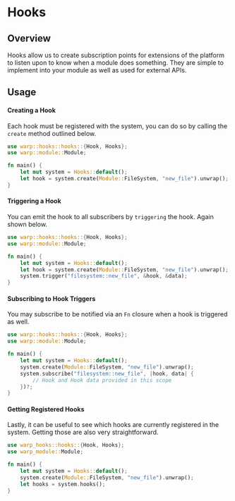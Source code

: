 # Hooks

## Overview

Hooks allow us to create subscription points for extensions of the platform to listen upon to know when a module does something. They are simple to implement into your module as well as used for external APIs.

## Usage

#### Creating a Hook

Each hook must be registered with the system, you can do so by calling the `create` method outlined below.

```rust
use warp::hooks::hooks::{Hook, Hooks};
use warp::module::Module;

fn main() {
    let mut system = Hooks::default();
    let hook = system.create(Module::FileSystem, "new_file").unwrap();
}
```

#### Triggering a Hook

You can emit the hook to all subscribers by `triggering` the hook. Again shown below.

```rust
use warp::hooks::hooks::{Hook, Hooks};
use warp::module::Module;

fn main() {
    let mut system = Hooks::default();
    let hook = system.create(Module::FileSystem, "new_file").unwrap();
    system.trigger("filesystem::new_file", &hook, &data);
}
```

#### Subscribing to Hook Triggers

You may subscribe to be notified via an `Fn` closure when a hook is triggered as well.

```rust
use warp::hooks::hooks::{Hook, Hooks};
use warp::module::Module;

fn main() {
    let mut system = Hooks::default();
    system.create(Module::FileSystem, "new_file").unwrap();
    system.subscribe("filesystem::new_file", |hook, data| {
        // Hook and Hook data provided in this scope
    })?;
}
```

#### Getting Registered Hooks

Lastly, it can be useful to see which hooks are currently registered in the system. Getting those are also very straightforward.

```rust
use warp_hooks::hooks::{Hook, Hooks};
use warp_module::Module;

fn main() {
    let mut system = Hooks::default();
    system.create(Module::FileSystem, "new_file").unwrap();
    let hooks = system.hooks();
}
```
